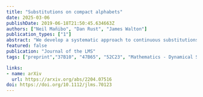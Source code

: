 ```yaml
---
title: "Substitutions on compact alphabets"
date: 2025-03-06
publishDate: 2019-06-18T21:50:45.634663Z
authors: ["Neil Mañibo", "Dan Rust", "James Walton"]
publication_types: ["1"]
abstract: "We develop a systematic approach to continuous substitutions on compact Hausdorff alphabets. Focussing on implications of irreducibility and primitivity, we highlight important features of the topological dynamics of their (generalised) subshifts. We then reframe questions from ergodic theory in terms of spectral properties of a corresponding substitution operator. This requires an extension of standard Perron–Frobenius theory to the setting of Banach lattices. As an application, we identify computable criteria that guarantee quasi-compactness of the substitution operator. This allows unique ergodicity to be verified for several classes of examples. For instance, it follows that every primitive and constant length substitution on an alphabet with an isolated point is uniquely ergodic, a result which fails when there are no isolated points."
featured: false
publication: "Journal of the LMS"
tags: ["preprint","37B10", "47B65", "52C23", "Mathematics - Dynamical Systems"]

links:
- name: arXiv
  url: https://arxiv.org/abs/2204.07516
doi: https://doi.org/10.1112/jlms.70123
---
```


